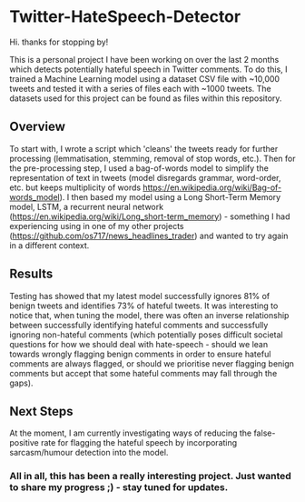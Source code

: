 # Twitter-HateSpeech-Detector

Hi. thanks for stopping by!

This is a personal project I have been working on over the last 2 months which detects potentially hateful speech in Twitter comments. To do this, I trained a Machine Learning model using a dataset CSV file with ~10,000 tweets and tested it with a series of files each with ~1000 tweets. The datasets used for this project can be found as files within this repository. 

## Overview

To start with, I wrote a script which 'cleans' the tweets ready for further processing (lemmatisation, stemming, removal of stop words, etc.). Then for the pre-processing step, I used a bag-of-words model to simplify the representation of text in tweets (model disregards grammar, word-order, etc. but keeps multiplicity of words https://en.wikipedia.org/wiki/Bag-of-words_model). I then based my model using a Long Short-Term Memory model, LSTM, a recurrent neural network (https://en.wikipedia.org/wiki/Long_short-term_memory) - something I had experiencing using in one of my other projects (https://github.com/os717/news_headlines_trader) and wanted to try again in a different context.

## Results

Testing has showed that my latest model successfully ignores 81% of benign tweets and identifies 73% of hateful tweets. It was interesting to notice that, when tuning the model, there was often an inverse relationship between successfully identifying hateful comments and successfully ignoring non-hateful comments (which potentially poses difficult societal questions for how we should deal with hate-speech - should we lean towards wrongly flagging benign comments in order to ensure hateful comments are always flagged, or should we prioritise never flagging benign comments but accept that some hateful comments may fall through the gaps). 

## Next Steps

At the moment, I am currently investigating ways of reducing the false-positive rate for flagging the hateful speech by incorporating sarcasm/humour detection into the model. 

### All in all, this has been a really interesting project. Just wanted to share my progress ;) - stay tuned for updates.
